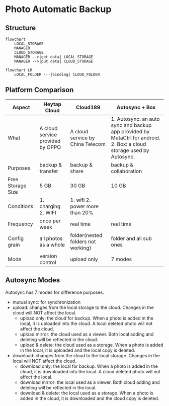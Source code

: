 # Photo Automatic Backup

## Structure

```mermaid
flowchart
	LOCAL_STORAGE
	MANAGER
	CLOUD_STORAGE
	MANAGER -->|get data| LOCAL_STORAGE
	MANAGER -->|put data| CLOUD_STORAGE
```

```mermaid
flowchart LR
	LOCAL_FOLDER ---|binding| CLOUD_FOLDER
```
## Platform Comparison

| Aspect | Heytap Cloud | Cloud189 | Autosync + Box |
| --- | --- | --- | --- |
| What | A cloud service provided by OPPO | A cloud service by China Telecom | 1. Autosync: an auto sync and backup app provided by MetaCtrl for android. 2. Box: a cloud storage used by Autosync. |
| Purposes | backup & transfer | backup & share | backup & collaboration |
| Free Storage Size | 5 GB | 30 GB | 10 GB |
| Conditions | 1. charging 2. WIFI | 1. wifi 2. power more than 20% | |
| Frequency | once per week | real time | real time |
| Config grain | all photos as a whole | folder(nested folders not working) | folder and all sub ones |
| Mode | version control | upload only | 7 modes |

## Autosync Modes

Autosync has 7 modes for difference purposes.

- mutual sync: for synchronization
- upload: changes from the local storage to the cloud. Changes in the cloud will NOT affect the local.
	- upload only: the cloud for backup. When a photo is added in the local, it is uploaded into the cloud. A local deleted photo will not affect the cloud.  
	- upload mirror: the cloud used as a viewer. Both local adding and deleting will be reflected in the cloud.
	- upload & delete: the cloud used as a storage. When a photo is added in the local, it is uploaded and the local copy is deleted.
- download: changes from the cloud to the local storage. Changes in the local will NOT affect the cloud.
	- download only: the local for backup. When a photo is added in the cloud, it is downloaded into the local. A cloud deleted photo will not affect the local.
	- download mirror: the local used as a viewer. Both cloud adding and deleting will be reflected in the local.
	- download & delete: the local used as a storage. When a photo is added in the cloud, it is downloaded and the cloud copy is deleted.
<!--stackedit_data:
eyJoaXN0b3J5IjpbMTExOTAwNjk1Ml19
-->